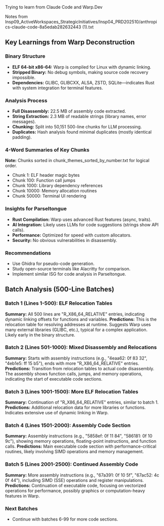 
Trying to learn from Claude Code and Warp.Dev

Notes from Insp09_ActiveWorkspaces_StrategicInitiatives/Insp04_PRD202510/anthropics-claude-code-8a5edab282632443 (1).txt 

## Key Learnings from Warp Deconstruction

### Binary Structure
- **ELF 64-bit x86-64:** Warp is compiled for Linux with dynamic linking.
- **Stripped Binary:** No debug symbols, making source code recovery impossible.
- **Dependencies:** GLIBC, GLIBCXX, ALSA, ZSTD, SQLite—indicates Rust with system integration for terminal features.

### Analysis Process
- **Full Disassembly:** 22.5 MB of assembly code extracted.
- **String Extraction:** 2.3 MB of readable strings (library names, error messages).
- **Chunking:** Split into 50,151 500-line chunks for LLM processing.
- **Duplicates:** Hash analysis found minimal duplicates (mostly identical padding).

### 4-Word Summaries of Key Chunks
**Note:** Chunks sorted in chunk_themes_sorted_by_number.txt for logical order.
- Chunk 1: ELF header magic bytes
- Chunk 100: Function call jumps
- Chunk 1000: Library dependency references
- Chunk 10000: Memory allocation routines
- Chunk 50000: Terminal UI rendering



### Insights for Parseltongue
- **Rust Compilation:** Warp uses advanced Rust features (async, traits).
- **AI Integration:** Likely uses LLMs for code suggestions (strings show API calls).
- **Performance:** Optimized for speed with custom allocators.
- **Security:** No obvious vulnerabilities in disassembly.

### Recommendations
- Use Ghidra for pseudo-code generation.
- Study open-source terminals like Alacritty for comparison.
- Implement similar ISG for code analysis in Parseltongue.


## Batch Analysis (500-Line Batches)

### Batch 1 (Lines 1-500): ELF Relocation Tables
**Summary:** All 500 lines are "R_X86_64_RELATIVE" entries, indicating dynamic linking offsets for functions and variables.
**Predictions:** This is the relocation table for resolving addresses at runtime. Suggests Warp uses many external libraries (GLIBC, etc.), typical for a complex application. Likely early in the binary structure.

### Batch 2 (Lines 501-1000): Mixed Disassembly and Relocations
**Summary:** Starts with assembly instructions (e.g., "4eaa62: 0f 83 32", "4eb1e5: ff 15 b5"), ends with more "R_X86_64_RELATIVE" entries.
**Predictions:** Transition from relocation tables to actual code disassembly. The assembly shows function calls, jumps, and memory operations, indicating the start of executable code sections.

### Batch 3 (Lines 1001-1500): More ELF Relocation Tables
**Summary:** Continuation of "R_X86_64_RELATIVE" entries, similar to batch 1.
**Predictions:** Additional relocation data for more libraries or functions. Indicates extensive use of dynamic linking in Warp.

### Batch 4 (Lines 1501-2000): Assembly Code Section
**Summary:** Assembly instructions (e.g., "5858ef: 0f 11 84", "586181: 0f 10 9c"), showing memory operations, floating-point instructions, and function calls.
**Predictions:** Main executable code section with performance-critical routines, likely involving SIMD operations and memory management.

### Batch 5 (Lines 2001-2500): Continued Assembly Code
**Summary:** More assembly instructions (e.g., "67a391: 0f 10 5f", "67ac52: 4c 0f 44"), including SIMD (SSE) operations and register manipulations.
**Predictions:** Continuation of executable code, focusing on vectorized operations for performance, possibly graphics or computation-heavy features in Warp.

### Next Batches
- Continue with batches 6-99 for more code sections.






